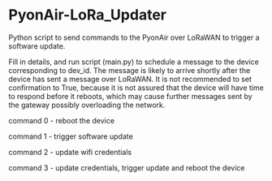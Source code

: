 # PyonAir-LoRa_Updater

Python script to send commands to the PyonAir over LoRaWAN to trigger a software update.

Fill in details, and run script (main.py) to schedule a message to the device corresponding to dev_id.
The message is likely to arrive shortly after the device has sent a message over LoRaWAN.
It is not recommended to set confirmation to True, because it is not assured that the device will have time to respond before it reboots, which may cause further messages sent by the gateway possibly overloading the network.

command 0 - reboot the device

command 1 - trigger software update

command 2 - update wifi credentials

command 3 - update credentials, trigger update and reboot the device
